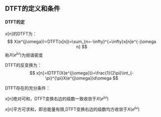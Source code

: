 ## DTFT的定义和条件
#### DTFT的定
$x[n]$的DTFT为：
$$
X(e^{j\omega})=DTFT(x[n])=\sum_{n=-\infty}^{+\infty}x[n]e^{-j\omega n}
$$
称$X(e^{j\omega})$为频谱密度

DTFT的反变换为：
$$
x[n]=IDTFT(X(e^{j\omega}))=\frac{1}{2\pi}\int_{-\pi}^{\pi}X(e^{j\omega})d\omega
$$

DTFT存在的充分条件：

$x[n]$绝对可和，DTFT变换右边的级数一致收敛于$X(e^{j\omega})$

$x[n]$平方可求和，即总能量有限,DTFT变换右边的级数均方收敛于$X(e^{j\omega})$

